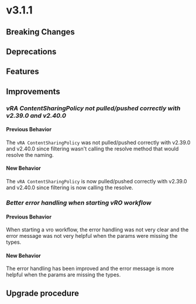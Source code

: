 # v3.1.1

## Breaking Changes


## Deprecations


## Features


## Improvements


### *vRA ContentSharingPolicy not pulled/pushed correctly with v2.39.0 and v2.40.0*

#### Previous Behavior

The `vRA ContentSharingPolicy` was not pulled/pushed correctly with v2.39.0 and v2.40.0 since filtering wasn't calling the resolve
method that would resolve the naming.

#### New Behavior

The `vRA ContentSharingPolicy` is now pulled/pushed correctly with v2.39.0 and v2.40.0 since filtering is now calling the resolve.

### *Better error handling when starting vRO workflow*

#### Previous Behavior
When starting a vro workflow, the error handling was not very clear and the error message was not very helpful when the params were missing the types.

#### New Behavior
The error handling has been improved and the error message is more helpful when the params are missing the types.

## Upgrade procedure

